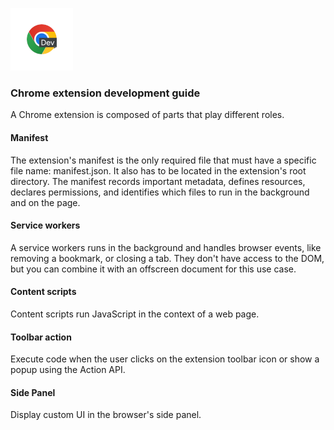 ![chrome_ext](https://raw.githubusercontent.com/unixlinuxgeek/logos/main/100x100/chrome_dev.png)

### Chrome extension development guide

A Chrome extension is composed of parts that play different roles.

#### Manifest

The extension's manifest is the only required file that must have a specific file name: manifest.json. It also has to be located in the extension's root directory. The manifest records important metadata, defines resources, declares permissions, and identifies which files to run in the background and on the page.



#### Service workers

A service workers runs in the background and handles browser events, like removing a bookmark, or closing a tab. They don't have access to the DOM, but you can combine it with an offscreen document for this use case.



#### Content scripts

Content scripts run JavaScript in the context of a web page.



#### Toolbar action

Execute code when the user clicks on the extension toolbar icon or show a popup using the Action API.



#### Side Panel

Display custom UI in the browser's side panel.

